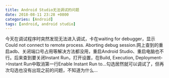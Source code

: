 ```yaml
---
title: Android Studio无法调试的问题
date: 2018-08-11 23:28 +0800
categories: [Android]
tags: [android, android studio]
---
```

今天在调试程序时突然发现无法进入调试，卡在waiting for debugger，显示Could not connect to remote process. Aborting debug session.网上查到的重启adb、关闭端口号占用等解决方法都没用，重启Android Studio、重启电脑也不行。后来查到要关闭Instant Run，打开设置，在Build, Execution, Deployment->Instant Run中取消第一行Enable Instant Run to...勾选居然就可以调试了，但再次勾选也没有出现之前的问题，不知道为什么...
